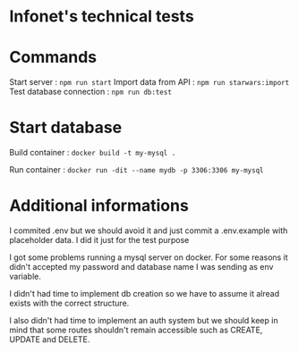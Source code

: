 # Infonet's technical tests

# Commands

Start server : `npm run start`
Import data from API : `npm run starwars:import`
Test database connection : `npm run db:test`

# Start database
Build container :
`docker build -t my-mysql .`

Run container : 
`docker run -dit --name mydb -p 3306:3306 my-mysql`


# Additional informations
I commited .env but we should avoid it and just commit a .env.example with placeholder data. I did it just for the test purpose

I got some problems running a mysql server on docker. For some reasons it didn't accepted my password and database name I was sending as env variable.

I didn't had time to implement db creation so we have to assume it alread exists with the correct structure.

I also didn't had time to implement an auth system but we should keep in mind that some routes shouldn't remain accessible such as CREATE, UPDATE and DELETE.